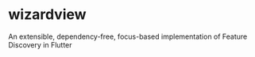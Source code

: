 # wizardview
An extensible, dependency-free, focus-based implementation of Feature Discovery in Flutter
